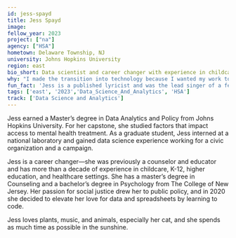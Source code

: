 ```yaml
---
id: jess-spayd
title: Jess Spayd
image: 
fellow_year: 2023
project: ["na"]
agency: ["HSA"]
hometown: Delaware Township, NJ
university: Johns Hopkins University
region: east
bio_short: Data scientist and career changer with experience in childcare, education, and healthcare
why: "I made the transition into technology because I wanted my work to have an impact on public policy. When I learned about USDC during the recruitment of the first cohort, it immediately became my goal to join the following year. USDC is a perfect fit for my newly acquired skills and my passion for public service."
fun_fact: 'Jess is a published lyricist and was the lead singer of a few bands in her twenties. She still frequents karaoke nights.'
tags: ['east', '2023','Data_Science_And_Analytics', 'HSA']
track: ['Data Science and Analytics']
---
```


Jess earned a Master’s degree in Data Analytics and Policy from Johns Hopkins University. For her capstone, she studied factors that impact access to mental health treatment. As a graduate student, Jess interned at a national laboratory and gained data science experience working for a civic organization and a campaign.

Jess is a career changer—she was previously a counselor and educator and has more than a decade of experience in childcare, K-12, higher education, and healthcare settings. She has a master’s degree in Counseling and a bachelor’s degree in Psychology from The College of New Jersey. Her passion for social justice drew her to public policy, and in 2020 she decided to elevate her love for data and spreadsheets by learning to code.

Jess loves plants, music, and animals, especially her cat, and she spends as much time as possible in the sunshine.
